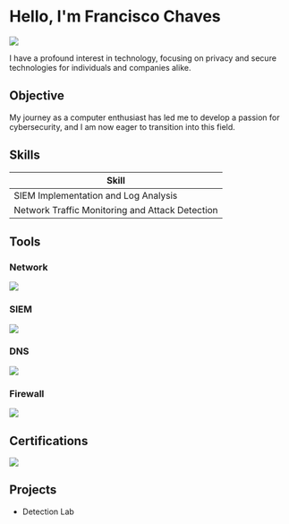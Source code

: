 # Hello, I'm Francisco Chaves
<a href="https://www.linkedin.com/in/franchaves/"><img src="https://img.shields.io/badge/-LinkedIn-0072b1?&style=for-the-badge&logo=linkedin&logoColor=white" /></a>

I have a profound interest in technology, focusing on privacy and secure technologies for individuals and companies alike.

## Objective

My journey as a computer enthusiast has led me to develop a passion for cybersecurity, and I am now eager to transition into this field. 

## Skills

| Skill                                         
|-----------------------------------------------
| SIEM Implementation and Log Analysis          
| Network Traffic Monitoring and Attack Detection

## Tools

### Network
<div>
    <img src="https://img.shields.io/badge/-Wireshark-1679A7?&style=for-the-badge&logo=Wireshark&logoColor=white" />
</div>

### SIEM
<div>
    <img src="https://img.shields.io/badge/Wazuh_SIEM-2B9FC3?style=for-the-badge&logo=wazuh&logoColor=white" />
</div>

### DNS
<div>
    <img src="https://img.shields.io/badge/NextDNS-000000?style=for-the-badge&logo=nextdns&logoColor=white" />
</div>

### Firewall
<div>
    <img src="[https://img.shields.io/badge/NextDNS-000000?style=for-the-badge&logo=nextdns&logoColor=white](https://img.shields.io/badge/Portmaster-000000?style=for-the-badge)" />
</div>

## Certifications
<div>
<img src="https://img.shields.io/badge/Google_Cybersecurity_Professional_Certificate-4285F4?style=for-the-badge&logo=google&logoColor=white" />
</div>

## Projects
- Detection Lab
